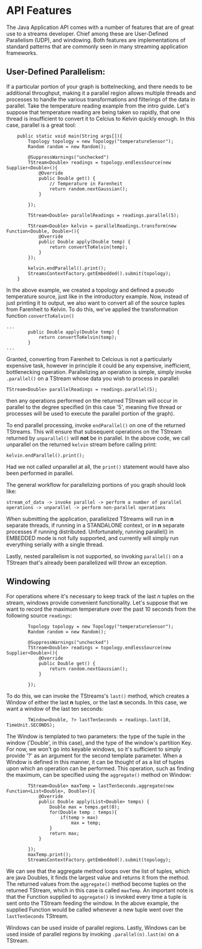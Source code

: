 # API Features

The Java Application API comes with a number of features that are of great use to a streams developer. Chief among these are User-Defined Parallelism (UDP), and windowing. Both features are implementations of standard patterns that are commonly seen in many streaming application frameworks.

## User-Defined Parallelism:
If a particular portion of your graph is bottelnecking, and there needs to be additional throughput, making it a parallel region allows multiple threads and processes to handle the various transformations and filterings of the data in parallel. Take the temperature reading example from the intro guide. Let's suppose that temperature reading are being taken so rapidly, that one thread is insufficient to convert it to Celcius to Kelvin quickly enough. In this case, parallel is a great tool:

~~~~~~
    public static void main(String args[]){    
        Topology topology = new Topology("temperatureSensor");
        Random random = new Random();
        
        @SuppressWarnings("unchecked")
        TStream<Double> readings = topology.endlessSource(new Supplier<Double>(){
            @Override
            public Double get() {
                // Temperature in Farenheit
                return random.nextGaussian();
            }
            
        });
        
        TStream<Double> parallelReadings = readings.parallel(5);
    
        TStream<Double> kelvin = parallelReadings.transform(new Function<Double, Double>(){
            @Override
            public Double apply(Double temp) {
                return convertToKelvin(temp);
            }
        });
        
        kelvin.endParallel().print();
        StreamsContextFactory.getEmbedded().submit(topology);
    }
~~~~~~

In the above example, we created a topology and defined a pseudo temperature source, just like in the introductory example. Now, instead of just printing it to output, we also want to convert all of the source tuples from Farenheit to Kelvin. To do this, we've applied the transformation function `convertToKelvin()`

~~~~~~
...
        public Double apply(Double temp) {
            return convertToKelvin(temp);
        }
...
~~~~~~

Granted, converting from Farenheit to Celcious is not a particularly expensive task, however in principle it could be any expensive, inefficient, bottlenecking operation. Parallelizing an operation is simple, simply invoke `.parallel()` on a TStream whose data you wish to process in parallel:

~~~~~~
TStream<Double> parallelReadings = readings.parallel(5);
~~~~~~

then any operations performed on the returned TStream will occur in parallel to the degree specified (in this case '5', meaning five thread or processes will be used to execute the parallel portion of the graph).

To end parallel processing, invoke `endParallel()` on one of the returned TStreams. This will ensure that subsequent operations on the TStream returned by `unparallel()` will **not** be in parallel. In the above code, we call unparallel on the returned `kelvin` stream before calling print:

~~~~~~
kelvin.endParallel().print();
~~~~~~

Had we not called unparallel at all, the `print()` statement would have also been performed in parallel.

The general workflow for parallelizing portions of you graph should look like:

~~~~~~
stream_of_data -> invoke parallel -> perform a number of parallel operations -> unparallel -> perform non-parallel operations
~~~~~~

When submitting the application, parallelized TStreams will run in **n** separate threads, if running in a STANDALONE context, or in **n** separate processes if running distributed. Unfortunately, running parallel() in EMBEDDED mode is not fully supported, and currently will simply run everything serially with a single thread.

Lastly, nested parallelism is not supported, so invoking `parallel()` on a TStream that's already been parallelized will throw an exception.

## Windowing
For operations where it's necessary to keep track of the last *n* tuples on the stream, windows provide convenient functionality. Let's suppose that we want to record the maximum temperature over the past 10 seconds from the following source `readings`:
~~~~~~
        Topology topology = new Topology("temperatureSensor");
        Random random = new Random();
        
        @SuppressWarnings("unchecked")
        TStream<Double> readings = topology.endlessSource(new Supplier<Double>(){
            @Override
            public Double get() {
                return random.nextGaussian();
            }
            
        });
~~~~~~

To do this, we can invoke the TStreams's `last()` method, which creates a Window of either the last **n** tuples, or the last **n** seconds. In this case, we want a window of the last ten seconds:
~~~~~~
        TWindow<Double, ?> lastTenSeconds = readings.last(10, TimeUnit.SECONDS);
~~~~~~

The Window is templated to two parameters: the type of the tuple in the window ('Double', in this case), and the type of the window's partition Key. For now, we won't go into keyable windows, so it's sufficient to simply provide '?' as an argument for the second template parameter. When a Window is defined in this manner, it can be thought of as a list of tuples upon which an operation can be performed. This operation, such as finding the maximum, can be specified using the `aggregate()` method on Window:

~~~~~~
        TStream<Double> maxTemp = lastTenSeconds.aggregate(new Function<List<Double>, Double>(){
            @Override
            public Double apply(List<Double> temps) {
                Double max = temps.get(0);
                for(Double temp : temps){
                    if(temp > max)
                        max = temp;
                }
                return max;
            }
            
        });
        maxTemp.print();
        StreamsContextFactory.getEmbedded().submit(topology);
~~~~~~

We can see that the aggregate method loops over the list of tuples, which are java Doubles, it finds the largest value and returns it from the method. The returned values from the `aggregate()` method become tuples on the returned TStream, which in this case is called `maxTemp`. An important note is that the Function supplied to `aggregate()` is invoked every time a tuple is sent onto the TStream feeding the window. In the above example, the supplied Function would be called whenever a new tuple went over the `lastTenSeconds` TStream.

Windows can be used inside of parallel regions. Lastly, Windows can be used inside of parallel regions by invoking `.parallel(n).last(m)` on a TStream.
